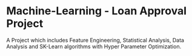 # Machine-Learning - Loan Approval Project
A Project which includes Feature Engineering, Statistical Analysis, Data Analysis and SK-Learn algorithms with Hyper Parameter Optimization.
